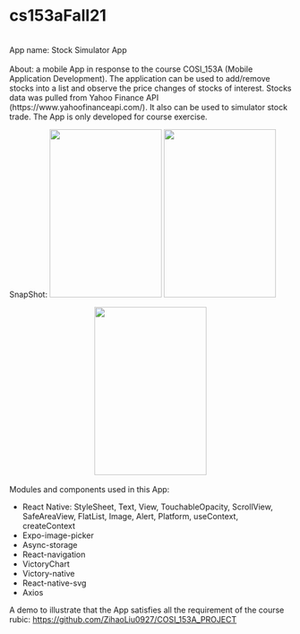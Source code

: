 # cs153aFall21
<div align="left">
<br> App name: Stock Simulator App <br/>
<br> About: a mobile App in response to the course COSI_153A (Mobile Application Development). The application can be used to add/remove stocks into a list and observe the price changes of stocks of interest. Stocks data was pulled from Yahoo Finance API (https://www.yahoofinanceapi.com/). It also can be used to simulator stock trade. The App is only developed for course exercise. <br/>

SnapShot:
  <img width = "200" height = "300" src = "https://user-images.githubusercontent.com/66043240/144551976-5d306e07-4d35-4a2b-aed6-2ad6066bdc70.jpg" />
  <img width = "200" height = "300" src = "https://user-images.githubusercontent.com/66043240/144552018-b2989e02-3bd4-4ec8-b24b-6ce1e007763c.jpg" />
<div align="center">
  <img width = "200" height = "300" src = "https://user-images.githubusercontent.com/66043240/144552038-9bb019be-90cc-428f-a99c-2d8f0f77778f.jpg" />
</div>

<br>
Modules and components used in this App:
<br/>

- React Native: StyleSheet, Text, View, TouchableOpacity, ScrollView, SafeAreaView, FlatList, Image, Alert, Platform, useContext, createContext
- Expo-image-picker 
- Async-storage
- React-navigation
- VictoryChart
- Victory-native 
- React-native-svg
- Axios

A demo to illustrate that the App satisfies all the requirement of the course rubic: 
https://github.com/ZihaoLiu0927/COSI_153A_PROJECT
</div>

